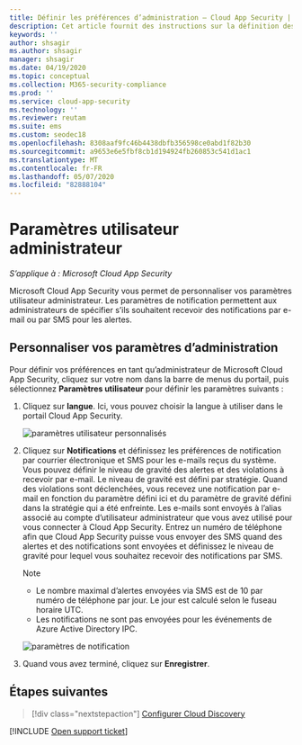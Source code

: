```yaml
---
title: Définir les préférences d’administration – Cloud App Security | Microsoft Docs
description: Cet article fournit des instructions sur la définition des préférences d’administration dans Cloud App Security.
keywords: ''
author: shsagir
ms.author: shsagir
manager: shsagir
ms.date: 04/19/2020
ms.topic: conceptual
ms.collection: M365-security-compliance
ms.prod: ''
ms.service: cloud-app-security
ms.technology: ''
ms.reviewer: reutam
ms.suite: ems
ms.custom: seodec18
ms.openlocfilehash: 8308aaf9fc46b4438dbfb356598ce0abd1f82b30
ms.sourcegitcommit: a9653e6e5fbf8cb1d194924fb260853c541d1ac1
ms.translationtype: MT
ms.contentlocale: fr-FR
ms.lasthandoff: 05/07/2020
ms.locfileid: "82888104"
---
```

# <a name="admin-user-settings"></a>Paramètres utilisateur administrateur

*S’applique à : Microsoft Cloud App Security*

Microsoft Cloud App Security vous permet de personnaliser vos paramètres utilisateur administrateur. Les paramètres de notification permettent aux administrateurs de spécifier s’ils souhaitent recevoir des notifications par e-mail ou par SMS pour les alertes.

## <a name="customize-your-admin-settings"></a><a name="Adminsettings"></a>Personnaliser vos paramètres d’administration

Pour définir vos préférences en tant qu’administrateur de Microsoft Cloud App Security, cliquez sur votre nom dans la barre de menus du portail, puis sélectionnez **Paramètres utilisateur** pour définir les paramètres suivants :

1. Cliquez sur **langue**. Ici, vous pouvez choisir la langue à utiliser dans le portail Cloud App Security.

    ![paramètres utilisateur personnalisés](media/custom-language-settings.png)

2. Cliquez sur **Notifications** et définissez les préférences de notification par courrier électronique et SMS pour les e-mails reçus du système. Vous pouvez définir le niveau de gravité des alertes et des violations à recevoir par e-mail. Le niveau de gravité est défini par stratégie. Quand des violations sont déclenchées, vous recevez une notification par e-mail en fonction du paramètre défini ici et du paramètre de gravité défini dans la stratégie qui a été enfreinte. Les e-mails sont envoyés à l’alias associé au compte d’utilisateur administrateur que vous avez utilisé pour vous connecter à Cloud App Security. Entrez un numéro de téléphone afin que Cloud App Security puisse vous envoyer des SMS quand des alertes et des notifications sont envoyées et définissez le niveau de gravité pour lequel vous souhaitez recevoir des notifications par SMS.

    > [!NOTE]
    >
    > - Le nombre maximal d’alertes envoyées via SMS est de 10 par numéro de téléphone par jour. Le jour est calculé selon le fuseau horaire UTC.
    > - Les notifications ne sont pas envoyées pour les événements de Azure Active Directory IPC.

    ![paramètres de notification](media/notification-settings.png)

3. Quand vous avez terminé, cliquez sur **Enregistrer**.

## <a name="next-steps"></a>Étapes suivantes

> [!div class="nextstepaction"]
> [Configurer Cloud Discovery](set-up-cloud-discovery.md)

[!INCLUDE [Open support ticket](includes/support.md)]
